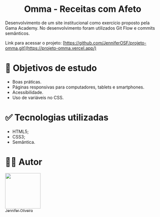 <h1 align="center"> Omma - Receitas com Afeto </h1>


Desenvolvimento de um site institucional como exercício proposto pela Gama Academy. No desenvolvimento foram utilizados Git Flow e commits semânticos.

Link para acessar o projeto: [https://github.com/JenniferOSF/projeto-omma.git](https://projeto-omma.vercel.app/)


# 📁 Objetivos de estudo
- Boas práticas.
- Páginas responsivas para computadores, tablets e smartphones.
- Acessibilidade.
- Uso de variáveis no CSS.


# ✅ Tecnologias utilizadas

- HTML5;
- CSS3;
- Semântica.

# 🧑‍💻 Autor

[<img src="https://avatars.githubusercontent.com/jenniferosf" width=115><br><sub>Jennifer Oliveira</sub>](https://github.com/JenniferOSF) 
